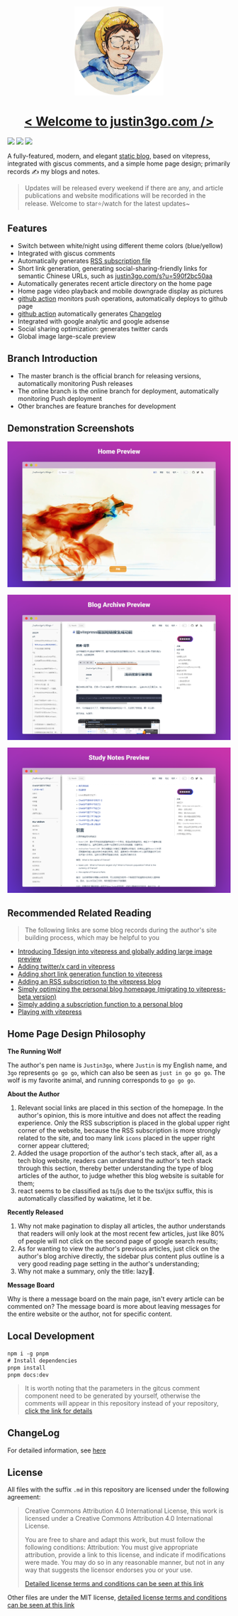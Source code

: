 <p align="center">
  <a href="https://justin3go.com" target="blank">
    <img src="/images/ava.png" height="200px" alt="logo" />
    <h1 align="center">&lt; Welcome to justin3go.com /&gt;</h1>
  </a>
</p>



[![](https://img.shields.io/badge/vitepress-1.0.0.rc34-brightgreen)](https://github.com/vuejs/vitepress) ![](https://oss.justin3go.com/blogs/typescript-typescript-blue.svg) [![](https://img.shields.io/badge/comment-giscus-orange)](https://github.com/giscus/giscus)

A fully-featured, modern, and elegant [static blog](https://justin3go.com), based on vitepress, integrated with giscus comments, and a simple home page design; primarily records ✍️ my blogs and notes.

> Updates will be released every weekend if there are any, and article publications and website modifications will be recorded in the release. Welcome to star⭐/watch for the latest updates~

## Features

- Switch between white/night using different theme colors (blue/yellow)
- Integrated with giscus comments
- Automatically generates [RSS subscription file](https://justin3go.com/feed.xml)
- Short link generation, generating social-sharing-friendly links for semantic Chinese URLs, such as [justin3go.com/s?u=590f2bc50aa](justin3go.com/s?u=590f2bc50aa)
- Automatically generates recent article directory on the home page
- Home page video playback and mobile downgrade display as pictures
- [github action](https://github.com/Justin3go/justin3go.github.io/blob/master/.github/workflows/deploy.yml) monitors push operations, automatically deploys to github page
- [github action](https://github.com/Justin3go/justin3go.github.io/blob/master/.github/workflows/release.yml) automatically generates [Changelog](https://github.com/Justin3go/justin3go.github.io/blob/master/CHANGELOG.md)
- Integrated with google analytic and google adsense
- Social sharing optimization: generates twitter cards
- Global image large-scale preview

## Branch Introduction

- The master branch is the official branch for releasing versions, automatically monitoring Push releases
- The online branch is the online branch for deployment, automatically monitoring Push deployment
- Other branches are feature branches for development

## Demonstration Screenshots

![image](/images/HomePreview.png)

![image](/images/BlogArchivePreview.png)

![image](/images/StudyNotesPreview.png)

## Recommended Related Reading

> The following links are some blog records during the author's site building process, which may be helpful to you

- [Introducing Tdesign into vitepress and globally adding large image preview](https://justin3go.com/%E5%8D%9A%E5%AE%A2/2023/09/29vitepress%E4%B8%AD%E5%BC%95%E5%85%A5Tdesign%E5%B9%B6%E5%85%A8%E5%B1%80%E5%A2%9E%E5%8A%A0%E5%A4%A7%E5%9B%BE%E9%A2%84%E8%A7%88.html)
- [Adding twitter/x card in vitepress](https://justin3go.com/%E5%8D%9A%E5%AE%A2/2023/09/28vitepress%E4%B8%AD%E5%A2%9E%E5%8A%A0twitter%E5%8D%A1%E7%89%87.html)
- [Adding short link generation function to vitepress](https://justin3go.com/%E5%8D%9A%E5%AE%A2/2023/08/18%E7%BB%99vitepress%E5%A2%9E%E5%8A%A0%E7%9F%AD%E9%93%BE%E6%8E%A5%E7%94%9F%E6%88%90%E5%8A%9F%E8%83%BD.html)
- [Adding an RSS subscription to the vitepress blog](https://justin3go.com/%E5%8D%9A%E5%AE%A2/2023/06/18vitepress%E5%8D%9A%E5%AE%A2%E9%87%8C%E5%A2%9E%E5%8A%A0%E4%B8%80%E4%B8%AARSS%E8%AE%A2%E9%98%85.html)
- [Simply optimizing the personal blog homepage (migrating to vitepress-beta version)](https://justin3go.com/%E5%8D%9A%E5%AE%A2/2023/06/06%E7%AE%80%E5%8D%95%E4%BC%98%E5%8C%96%E4%B8%8B%E4%B8%AA%E4%BA%BA%E5%8D%9A%E5%AE%A2%E9%A6%96%E9%A1%B5(%E8%BF%81%E7%A7%BBvitepress-beta%E7%89%88).html)
- [Simply adding a subscription function to a personal blog](https://justin3go.com/%E5%8D%9A%E5%AE%A2/2023/03/31%E6%9E%81%E7%AE%80%E5%9C%B0%E7%BB%99%E4%B8%AA%E4%BA%BA%E5%8D%9A%E5%AE%A2%E6%B7%BB%E5%8A%A0%E8%AE%A2%E9%98%85%E5%8A%9F%E8%83%BD.html)
- [Playing with vitepress](https://justin3go.com/%E5%8D%9A%E5%AE%A2/2022/06%E7%8E%A9%E8%BD%ACvitepress.html)

## Home Page Design Philosophy

**The Running Wolf**

The author's pen name is `Justin3go`, where `Justin` is my English name, and `3go` represents `go go go`, which can also be seen as `just in go go go`. The wolf is my favorite animal, and running corresponds to `go go go`.

**About the Author**

1. Relevant social links are placed in this section of the homepage. In the author's opinion, this is more intuitive and does not affect the reading experience. Only the RSS subscription is placed in the global upper right corner of the website, because the RSS subscription is more strongly related to the site, and too many link `icons` placed in the upper right corner appear cluttered;
2. Added the usage proportion of the author's tech stack, after all, as a tech blog website, readers can understand the author's tech stack through this section, thereby better understanding the type of blog articles of the author, to judge whether this blog website is suitable for them;
3. react seems to be classified as ts/js due to the tsx\jsx suffix, this is automatically classified by wakatime, let it be.

**Recently Released**

1. Why not make pagination to display all articles, the author understands that readers will only look at the most recent few articles, just like 80% of people will not click on the second page of google search results;
2. As for wanting to view the author's previous articles, just click on the author's blog archive directly, the sidebar plus content plus outline is a very good reading page setting in the author's understanding;
3. Why not make a summary, only the title: lazy🤣.

**Message Board**

Why is there a message board on the main page, isn't every article can be commented on? The message board is more about leaving messages for the entire website or the author, not for specific content.

## Local Development

```shell
npm i -g pnpm
# Install dependencies
pnpm install
pnpm docs:dev
```

> It is worth noting that the parameters in the gitcus comment component need to be generated by yourself, otherwise the comments will appear in this repository instead of your repository, [click the link for details](https://github.com/Justin3go/justin3go.github.io/blob/master/docs/.vitepress/theme/components/comment.vue)

## ChangeLog

For detailed information, see [here](https://github.com/Justin3go/justin3go.github.io/blob/master/CHANGELOG.md)

## License

All files with the suffix `.md` in this repository are licensed under the following agreement:

> Creative Commons Attribution 4.0 International License, this work is licensed under a Creative Commons Attribution 4.0 International License.
> 
> You are free to share and adapt this work, but must follow the following conditions: Attribution: You must give appropriate attribution, provide a link to this license, and indicate if modifications were made. You may do so in any reasonable manner, but not in any way that suggests the licensor endorses you or your use.
> 
> [Detailed license terms and conditions can be seen at this link](https://creativecommons.org/licenses/by/4.0/legalcode.zh-Hans)

Other files are under the MIT license, [detailed license terms and conditions can be seen at this link](https://zh.wikipedia.org/zh-cn/MIT%E8%A8%B1%E5%8F%AF%E8%AD%89)
